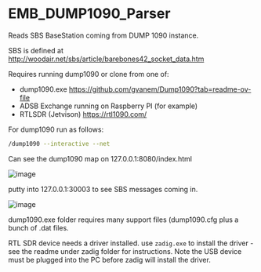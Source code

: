 # EMB_DUMP1090_Parser
Reads SBS BaseStation coming from DUMP 1090 instance.

SBS is defined at http://woodair.net/sbs/article/barebones42_socket_data.htm

Requires running dump1090 or clone from one of:
- dump1090.exe https://github.com/gvanem/Dump1090?tab=readme-ov-file
- ADSB Exchange running on Raspberry PI (for example)
- RTLSDR (Jetvison) https://rtl1090.com/

For dump1090 run as follows:
```bash
/dump1090 --interactive --net
```
Can see the dump1090 map on 127.0.0.1:8080/index.html


![image](https://github.com/user-attachments/assets/6991a283-f750-43fe-827f-5b241b68bbe4)

putty into 127.0.0.1:30003 to see SBS messages coming in. 

![image](https://github.com/user-attachments/assets/8f768ec3-d429-4f42-94a1-52d2ce411292)

dump1090.exe folder requires many support files (dump1090.cfg plus a bunch of .dat files.

RTL SDR device needs a driver installed.
use ```zadig.exe``` to install the driver - see the readme under zadig folder for instructions. Note the USB device must be plugged into the PC before zadig will install the driver.







